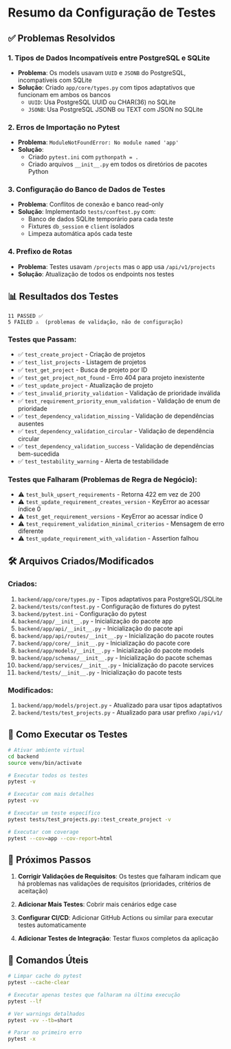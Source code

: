 # Resumo da Configuração de Testes

## ✅ Problemas Resolvidos

### 1. **Tipos de Dados Incompatíveis entre PostgreSQL e SQLite**
- **Problema**: Os models usavam `UUID` e `JSONB` do PostgreSQL, incompatíveis com SQLite
- **Solução**: Criado `app/core/types.py` com tipos adaptativos que funcionam em ambos os bancos
  - `UUID`: Usa PostgreSQL UUID ou CHAR(36) no SQLite
  - `JSONB`: Usa PostgreSQL JSONB ou TEXT com JSON no SQLite

### 2. **Erros de Importação no Pytest**
- **Problema**: `ModuleNotFoundError: No module named 'app'`
- **Solução**: 
  - Criado `pytest.ini` com `pythonpath = .`
  - Criado arquivos `__init__.py` em todos os diretórios de pacotes Python

### 3. **Configuração do Banco de Dados de Testes**
- **Problema**: Conflitos de conexão e banco read-only
- **Solução**: Implementado `tests/conftest.py` com:
  - Banco de dados SQLite temporário para cada teste
  - Fixtures `db_session` e `client` isolados
  - Limpeza automática após cada teste

### 4. **Prefixo de Rotas**
- **Problema**: Testes usavam `/projects` mas o app usa `/api/v1/projects`
- **Solução**: Atualização de todos os endpoints nos testes

## 📊 Resultados dos Testes

```
11 PASSED ✅
5 FAILED ⚠️  (problemas de validação, não de configuração)
```

### Testes que Passam:
- ✅ `test_create_project` - Criação de projetos
- ✅ `test_list_projects` - Listagem de projetos
- ✅ `test_get_project` - Busca de projeto por ID
- ✅ `test_get_project_not_found` - Erro 404 para projeto inexistente
- ✅ `test_update_project` - Atualização de projeto
- ✅ `test_invalid_priority_validation` - Validação de prioridade inválida
- ✅ `test_requirement_priority_enum_validation` - Validação de enum de prioridade
- ✅ `test_dependency_validation_missing` - Validação de dependências ausentes
- ✅ `test_dependency_validation_circular` - Validação de dependência circular
- ✅ `test_dependency_validation_success` - Validação de dependências bem-sucedida
- ✅ `test_testability_warning` - Alerta de testabilidade

### Testes que Falharam (Problemas de Regra de Negócio):
- ⚠️ `test_bulk_upsert_requirements` - Retorna 422 em vez de 200
- ⚠️ `test_update_requirement_creates_version` - KeyError ao acessar índice 0
- ⚠️ `test_get_requirement_versions` - KeyError ao acessar índice 0  
- ⚠️ `test_requirement_validation_minimal_criterios` - Mensagem de erro diferente
- ⚠️ `test_update_requirement_with_validation` - Assertion falhou

## 🛠️ Arquivos Criados/Modificados

### Criados:
1. `backend/app/core/types.py` - Tipos adaptativos para PostgreSQL/SQLite
2. `backend/tests/conftest.py` - Configuração de fixtures do pytest
3. `backend/pytest.ini` - Configuração do pytest
4. `backend/app/__init__.py` - Inicialização do pacote app
5. `backend/app/api/__init__.py` - Inicialização do pacote api
6. `backend/app/api/routes/__init__.py` - Inicialização do pacote routes
7. `backend/app/core/__init__.py` - Inicialização do pacote core
8. `backend/app/models/__init__.py` - Inicialização do pacote models
9. `backend/app/schemas/__init__.py` - Inicialização do pacote schemas
10. `backend/app/services/__init__.py` - Inicialização do pacote services
11. `backend/tests/__init__.py` - Inicialização do pacote tests

### Modificados:
1. `backend/app/models/project.py` - Atualizado para usar tipos adaptativos
2. `backend/tests/test_projects.py` - Atualizado para usar prefixo `/api/v1/`

## 🚀 Como Executar os Testes

```bash
# Ativar ambiente virtual
cd backend
source venv/bin/activate

# Executar todos os testes
pytest -v

# Executar com mais detalhes
pytest -vv

# Executar um teste específico
pytest tests/test_projects.py::test_create_project -v

# Executar com coverage
pytest --cov=app --cov-report=html
```

## 📝 Próximos Passos

1. **Corrigir Validações de Requisitos**: Os testes que falharam indicam que há problemas nas validações de requisitos (prioridades, critérios de aceitação)

2. **Adicionar Mais Testes**: Cobrir mais cenários edge case

3. **Configurar CI/CD**: Adicionar GitHub Actions ou similar para executar testes automaticamente

4. **Adicionar Testes de Integração**: Testar fluxos completos da aplicação

## 🔧 Comandos Úteis

```bash
# Limpar cache do pytest
pytest --cache-clear

# Executar apenas testes que falharam na última execução
pytest --lf

# Ver warnings detalhados
pytest -vv --tb=short

# Parar no primeiro erro
pytest -x
```
